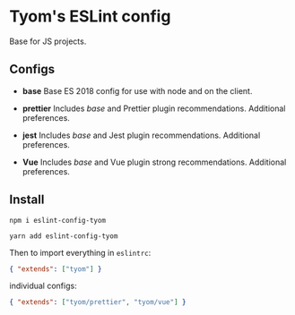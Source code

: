 # Tyom's ESLint config

Base for JS projects.

## Configs

- **base**
  Base ES 2018 config for use with node and on the client.

- **prettier**
  Includes _base_ and Prettier plugin recommendations. Additional preferences.

- **jest**
  Includes _base_ and Jest plugin recommendations. Additional preferences.

- **Vue**
  Includes _base_ and Vue plugin strong recommendations. Additional preferences.

## Install

```
npm i eslint-config-tyom
```

```
yarn add eslint-config-tyom
```

Then to import everything in `eslintrc`:

```json
{ "extends": ["tyom"] }
```

individual configs:

```json
{ "extends": ["tyom/prettier", "tyom/vue"] }
```
